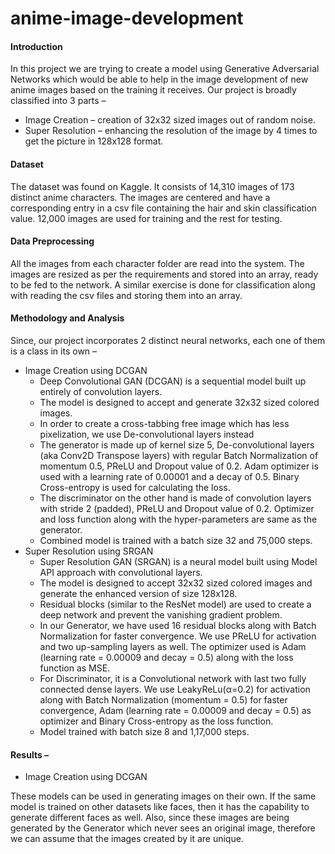 # anime-image-development

#### Introduction 
In this project we are trying to create a model using Generative Adversarial Networks which would be able to help in the image development of new anime images based on the training it receives. Our project is broadly classified into 3 parts – 
* Image Creation – creation of 32x32 sized images out of random noise.
* Super Resolution – enhancing the resolution of the image by 4 times to get the picture in 128x128 format.
#### Dataset
The dataset was found on Kaggle. It consists of 14,310 images of 173 distinct anime characters. The images are centered and have a corresponding entry in a csv file containing the hair and skin classification value. 12,000 images are used for training and the rest for testing.
#### Data Preprocessing
All the images from each character folder are read into the system. The images are resized as per the requirements and stored into an array, ready to be fed to the network. A similar exercise is done for classification along with reading the csv files and storing them into an array.
#### Methodology and Analysis
Since, our project incorporates 2 distinct neural networks, each one of them is a class in its own – 
* Image Creation using DCGAN
  * Deep Convolutional GAN (DCGAN) is a sequential model built up entirely of convolution layers.
  * The model is designed to accept and generate 32x32 sized colored images.
  * In order to create a cross-tabbing free image which has less pixelization, we use De-convolutional layers instead
  * The generator is made up of kernel size 5, De-convolutional layers (aka Conv2D Transpose layers) with regular Batch Normalization of momentum 0.5, PReLU and Dropout value of 0.2. Adam optimizer is used with a learning rate of 0.00001 and a decay of 0.5. Binary Cross-entropy is used for calculating the loss.
  * The discriminator on the other hand is made of convolution layers with stride 2 (padded), PReLU and Dropout value of 0.2. Optimizer and loss function along with the hyper-parameters are same as the generator.
  * Combined model is trained with a batch size 32 and 75,000 steps.
* Super Resolution using SRGAN
  * Super Resolution GAN (SRGAN) is a neural model built using Model API approach with convolutional layers.
  * The model is designed to accept 32x32 sized colored images and generate the enhanced version of size 128x128.
  * Residual blocks (similar to the ResNet model) are used to create a deep network and prevent the vanishing gradient problem.
  * In our Generator, we have used 16 residual blocks along with Batch Normalization for faster convergence. We use PReLU for activation and two up-sampling layers as well. The optimizer used is Adam (learning rate = 0.00009 and decay = 0.5) along with the loss function as MSE.
  * For Discriminator, it is a Convolutional network with last two fully connected dense layers. We use LeakyReLu(α=0.2) for activation along with Batch Normalization (momentum = 0.5) for faster convergence, Adam (learning rate = 0.00009 and decay = 0.5) as optimizer and Binary Cross-entropy as the loss function.
  * Model trained with batch size 8 and 1,17,000 steps.
#### Results – 
* Image Creation using DCGAN

 







These models can be used in generating images on their own. If the same model is trained on other datasets like faces, then it has the capability to generate different faces as well. Also, since these images are being generated by the Generator which never sees an original image, therefore we can assume that the images created by it are unique.
